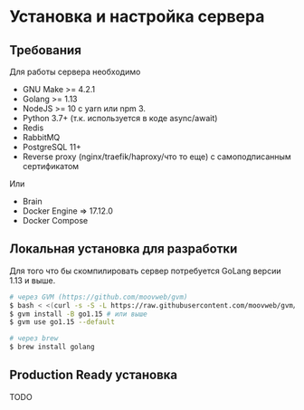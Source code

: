 # Установка и настройка сервера

## Требования

Для работы сервера необходимо

* GNU Make >= 4.2.1
* Golang >= 1.13
* NodeJS >= 10 с yarn или npm 3.
* Python 3.7+ (т.к. используется в коде async/await)
* Redis
* RabbitMQ
* PostgreSQL 11+
* Reverse proxy (nginx/traefik/haproxy/что то еще) с самоподписанным сертификатом

Или

* Brain
* Docker Engine => 17.12.0
* Docker Compose

## Локальная установка для разработки

Для того что бы скомпилировать сервер потребуется GoLang версии 1.13 и выше.
```bash
# через GVM (https://github.com/moovweb/gvm)
$ bash < <(curl -s -S -L https://raw.githubusercontent.com/moovweb/gvm/master/binscripts/gvm-installer)
$ gvm install -B go1.15 # или выше
$ gvm use go1.15 --default

# через brew
$ brew install golang
```

## Production Ready установка

TODO
